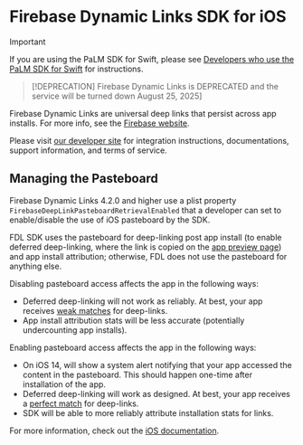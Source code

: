 # Firebase Dynamic Links SDK for iOS

> [!IMPORTANT]
> If you are using the PaLM SDK for Swift, please see [Developers who use the PaLM SDK for Swift](#developers-who-use-the-palm-sdk-for-swift) for instructions.

> [!DEPRECATION]
> Firebase Dynamic Links is DEPRECATED and the service will be turned down August 25, 2025]

Firebase Dynamic Links are universal deep links that persist across app installs.
For more info, see the [Firebase website](https://firebase.google.com/products/dynamic-links).

Please visit [our developer site](https://firebase.google.com/docs/dynamic-links/) for integration
instructions, documentations, support information, and terms of service.

## Managing the Pasteboard

Firebase Dynamic Links 4.2.0 and higher use a plist property
`FirebaseDeepLinkPasteboardRetrievalEnabled` that a developer can set to enable/disable the use of
iOS pasteboard by the SDK.

FDL SDK uses the pasteboard for deep-linking post app install (to enable deferred deep-linking,
where the link is copied on the
[app preview page](https://firebase.google.com/docs/dynamic-links/link-previews#app_preview_pages))
and app install attribution; otherwise, FDL does not use the pasteboard for anything else.

Disabling pasteboard access affects the app in the following ways:
* Deferred deep-linking will not work as reliably.  At best, your app receives
[weak matches](https://firebase.google.com/docs/reference/unity/namespace/firebase/dynamic-links#linkmatchstrength)
for deep-links.
* App install attribution stats will be less accurate (potentially undercounting app installs).

Enabling pasteboard access affects the app in the following ways:
* On iOS 14, will show a system alert notifying that your app accessed the content in the
pasteboard. This should happen one-time after installation of the app.
* Deferred deep-linking will work as designed.  At best, your app receives a
[perfect match](https://firebase.google.com/docs/reference/unity/namespace/firebase/dynamic-links#linkmatchstrength)
for deep-links.
* SDK will be able to more reliably attribute installation stats for links.

For more information, check out the
[iOS documentation](https://firebase.google.com/docs/dynamic-links/ios/receive).
